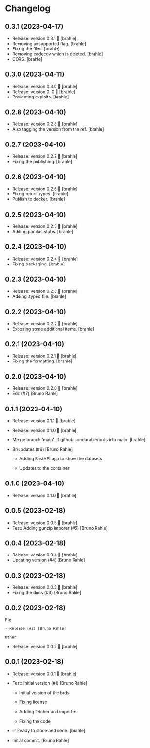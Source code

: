 Changelog
=========


0.3.1 (2023-04-17)
------------------
- Release: version 0.3.1 🚀 [brahle]
- Removing unsupported flag. [brahle]
- Fixing the files. [brahle]
- Removing codecov which is deleted. [brahle]
- CORS. [brahle]


0.3.0 (2023-04-11)
------------------
- Release: version 0.3.0 🚀 [brahle]
- Release: version 0..0 🚀 [brahle]
- Preventing exploits. [brahle]


0.2.8 (2023-04-10)
------------------
- Release: version 0.2.8 🚀 [brahle]
- Also tagging the version from the ref. [brahle]


0.2.7 (2023-04-10)
------------------
- Release: version 0.2.7 🚀 [brahle]
- Fixing the publishing. [brahle]


0.2.6 (2023-04-10)
------------------
- Release: version 0.2.6 🚀 [brahle]
- Fixing return types. [brahle]
- Publish to docker. [brahle]


0.2.5 (2023-04-10)
------------------
- Release: version 0.2.5 🚀 [brahle]
- Adding pandas stubs. [brahle]


0.2.4 (2023-04-10)
------------------
- Release: version 0.2.4 🚀 [brahle]
- Fixing packaging. [brahle]


0.2.3 (2023-04-10)
------------------
- Release: version 0.2.3 🚀 [brahle]
- Adding .typed file. [brahle]


0.2.2 (2023-04-10)
------------------
- Release: version 0.2.2 🚀 [brahle]
- Exposing some additional items. [brahle]


0.2.1 (2023-04-10)
------------------
- Release: version 0.2.1 🚀 [brahle]
- Fixing the formatting. [brahle]


0.2.0 (2023-04-10)
------------------
- Release: version 0.2.0 🚀 [brahle]
- Edit (#7) [Bruno Rahle]


0.1.1 (2023-04-10)
------------------
- Release: version 0.1.1 🚀 [brahle]
- Release: version 0.1.0 🚀 [brahle]
- Merge branch 'main' of github.com:brahle/brds into main. [brahle]
- Br/updates (#6) [Bruno Rahle]

  * Adding FastAPI app to show the datasets

  * Updates to the container


0.1.0 (2023-04-10)
------------------
- Release: version 0.1.0 🚀 [brahle]


0.0.5 (2023-02-18)
------------------
- Release: version 0.0.5 🚀 [brahle]
- Feat: Adding gunzip imporer (#5) [Bruno Rahle]


0.0.4 (2023-02-18)
------------------
- Release: version 0.0.4 🚀 [brahle]
- Updating version (#4) [Bruno Rahle]


0.0.3 (2023-02-18)
------------------
- Release: version 0.0.3 🚀 [brahle]
- Fixing the docs (#3) [Bruno Rahle]


0.0.2 (2023-02-18)
------------------

Fix
~~~
- Release (#2) [Bruno Rahle]

Other
~~~~~
- Release: version 0.0.2 🚀 [brahle]


0.0.1 (2023-02-18)
------------------
- Release: version 0.0.1 🚀 [brahle]
- Feat: Initial version (#1) [Bruno Rahle]

  * Initial version of the brds

  * Fixing license

  * Adding fetcher and importer

  * Fixing the code
- ✅ Ready to clone and code. [brahle]
- Initial commit. [Bruno Rahle]


